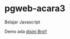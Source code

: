 # pgweb-acara3
Belajar Javascript

Demo ada [disini Bro!!](https://indraadi01.github.io/pgweb-acara3/)
